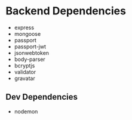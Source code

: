 # Backend Dependencies

* express 
* mongoose 
* passport 
* passport-jwt
* jsonwebtoken
* body-parser
* bcryptjs
* validator
* gravatar

## Dev Dependencies

* nodemon